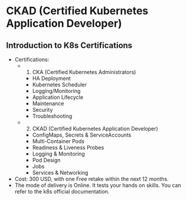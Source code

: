 # CKAD (Certified Kubernetes Application Developer)

## Introduction to K8s Certifications
- Certifications:
    - 1. CKA (Certified Kubernetes Administrators)
        - HA Deployment
        - Kubernetes Scheduler
        - Logging/Monitoring
        - Application Lifecycle
        - Maintenance
        - Security
        - Troubleshooting
    - 2. CKAD (Certified Kubernetes Application Developer)
        - ConfigMaps, Secrets & ServiceAccounts
        - Multi-Container Pods
        - Readiness & Liveness Probes
        - Logging & Monitoring
        - Pod Design
        - Jobs
        - Services & Networking
- Cost: 300 USD, with one Free retake within the next 12 months.
- The mode of delivery is Online. It tests your hands on skills. You can refer to the k8s official documentation.
